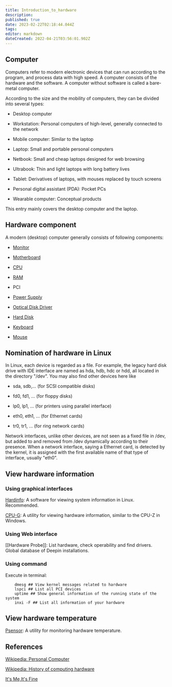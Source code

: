 ```yaml
---
title: Introduction_to_hardware
description: 
published: true
date: 2023-02-22T02:18:44.044Z
tags: 
editor: markdown
dateCreated: 2022-04-21T03:56:01.902Z
---
```


## Computer

Computers refer to modern electronic devices that can run according to the program, and process data with high speed. A computer consists of the hardware and the software. A computer without software is called a bare-metal computer.

According to the size and the mobility of computers, they can be divided into several types:

* Desktop computer

* Workstation: Personal computers of high-level, generally connected to the network

* Mobile computer: Similar to the laptop

* Laptop: Small and portable personal computers

* Netbook: Small and cheap laptops designed for web browsing

* Ultrabook: Thin and light laptops with long battery lives

* Tablet: Derivatives of laptops, with mouses replaced by touch screens

* Personal digital assistant (PDA): Pocket PCs

* Wearable computer: Conceptual products

This entry mainly covers the desktop computer and the laptop.

## Hardware component

A modern (desktop) computer generally consists of following components:

* [Monitor](Monitor)

* [Motherboard](Motherboard)

* [CPU](CPU)

* [RAM](RAM)

* PCI

* [Power Supply](Power_Supply)

* [Optical Disk Driver](Optical_Disk_Driver)

* [Hard Disk](Hard_Disk)

* [Keyboard](Keyboard)

* [Mouse](Mouse)

## Nomination of hardware in Linux

In Linux, each device is regarded as a file. For example, the legacy hard disk drive with IDE interface are named as hda, hdb, hdc or hdd, all located in the directory "/dev". You may also find other devices here like

* sda, sdb,... (for SCSI compatible disks)

* fd0, fd1, ... (for floppy disks)

* lp0, lp1, ... (for printers using parallel interface)

* eth0, eth1, ... (for Ethernet cards)

* tr0, tr1, ... (for ring network cards)

Network interfaces, unlike other devices, are not seen as a fixed file in /dev, but added to and removed from /dev dynamically according to their presence. When a network interface, saying a Ethernet card, is detected by the kernel, it is assigned with the first available name of that type of interface, usually "eth0".

## View hardware information

### Using graphical interfaces

[Hardinfo](Hardinfo): A software for viewing system information in Linux. Recommended.

[CPU-G](CPU-G): A utility for viewing hardware information, similar to the CPU-Z in Windows.

### Using Web interface

[[Hardware Probe]]: List hardware, check operability and find drivers. Global database of Deepin installations.

### Using command

Execute in terminal:

        dmesg ## View kernel messages related to hardware
        lspci ## List all PCI devices
        uptime ## Show general information of the running state of the system
        inxi -F ## List all information of your hardware

## View hardware temperature

[Psensor](Psensor): A utility for monitoring hardware temperature.

## References

[Wikipedia: Personal Computer](https://en.wikipedia.org/wiki/Personal_computer)

[Wikipedia: History of computing hardware](https://en.wikipedia.org/wiki/History_of_computing_hardware)

[It's Me,It's Fine](http://dofine.blogbus.com/logs/59190496.html)
